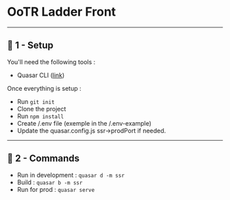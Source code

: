 # OoTR Ladder Front

***
## 🔧 1 - Setup

You'll need the following tools :

- Quasar CLI ([link](https://quasar.dev/start/quasar-cli))

Once everything is setup :

- Run `git init`
- Clone the project
- Run `npm install`
- Create /.env file (exemple in the /.env-example)
- Update the quasar.config.js ssr->prodPort if needed.

***
## 🚀 2 - Commands

- Run in development : `quasar d -m ssr`
- Build : `quasar b -m ssr`
- Run for prod : `quasar serve`
